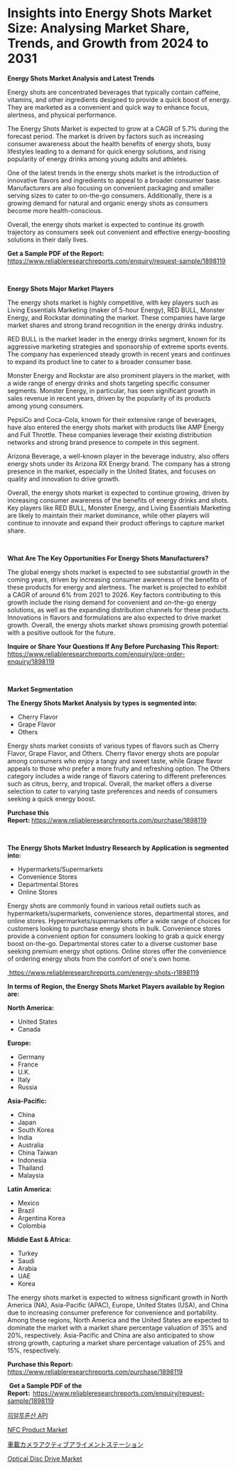 <p><h1>Insights into Energy Shots Market Size: Analysing Market Share, Trends, and Growth from 2024 to 2031</h1></p><p><strong>Energy Shots Market Analysis and Latest Trends</strong></p>
<p><p>Energy shots are concentrated beverages that typically contain caffeine, vitamins, and other ingredients designed to provide a quick boost of energy. They are marketed as a convenient and quick way to enhance focus, alertness, and physical performance.</p><p>The Energy Shots Market is expected to grow at a CAGR of 5.7% during the forecast period. The market is driven by factors such as increasing consumer awareness about the health benefits of energy shots, busy lifestyles leading to a demand for quick energy solutions, and rising popularity of energy drinks among young adults and athletes.</p><p>One of the latest trends in the energy shots market is the introduction of innovative flavors and ingredients to appeal to a broader consumer base. Manufacturers are also focusing on convenient packaging and smaller serving sizes to cater to on-the-go consumers. Additionally, there is a growing demand for natural and organic energy shots as consumers become more health-conscious.</p><p>Overall, the energy shots market is expected to continue its growth trajectory as consumers seek out convenient and effective energy-boosting solutions in their daily lives.</p></p>
<p><strong>Get a Sample PDF of the Report:&nbsp;</strong> <a href="https://www.reliableresearchreports.com/enquiry/request-sample/1898119">https://www.reliableresearchreports.com/enquiry/request-sample/1898119</a></p>
<p>&nbsp;</p>
<p><strong>Energy Shots Major Market Players</strong></p>
<p><p>The energy shots market is highly competitive, with key players such as Living Essentials Marketing (maker of 5-hour Energy), RED BULL, Monster Energy, and Rockstar dominating the market. These companies have large market shares and strong brand recognition in the energy drinks industry.</p><p>RED BULL is the market leader in the energy drinks segment, known for its aggressive marketing strategies and sponsorship of extreme sports events. The company has experienced steady growth in recent years and continues to expand its product line to cater to a broader consumer base.</p><p>Monster Energy and Rockstar are also prominent players in the market, with a wide range of energy drinks and shots targeting specific consumer segments. Monster Energy, in particular, has seen significant growth in sales revenue in recent years, driven by the popularity of its products among young consumers.</p><p>PepsiCo and Coca-Cola, known for their extensive range of beverages, have also entered the energy shots market with products like AMP Energy and Full Throttle. These companies leverage their existing distribution networks and strong brand presence to compete in this segment.</p><p>Arizona Beverage, a well-known player in the beverage industry, also offers energy shots under its Arizona RX Energy brand. The company has a strong presence in the market, especially in the United States, and focuses on quality and innovation to drive growth.</p><p>Overall, the energy shots market is expected to continue growing, driven by increasing consumer awareness of the benefits of energy drinks and shots. Key players like RED BULL, Monster Energy, and Living Essentials Marketing are likely to maintain their market dominance, while other players will continue to innovate and expand their product offerings to capture market share.</p></p>
<p>&nbsp;</p>
<p><strong>What Are The Key Opportunities For Energy Shots Manufacturers?</strong></p>
<p><p>The global energy shots market is expected to see substantial growth in the coming years, driven by increasing consumer awareness of the benefits of these products for energy and alertness. The market is projected to exhibit a CAGR of around 6% from 2021 to 2026. Key factors contributing to this growth include the rising demand for convenient and on-the-go energy solutions, as well as the expanding distribution channels for these products. Innovations in flavors and formulations are also expected to drive market growth. Overall, the energy shots market shows promising growth potential with a positive outlook for the future.</p></p>
<p><strong>Inquire or Share Your Questions If Any Before Purchasing This Report:</strong> <a href="https://www.reliableresearchreports.com/enquiry/pre-order-enquiry/1898119">https://www.reliableresearchreports.com/enquiry/pre-order-enquiry/1898119</a></p>
<p>&nbsp;</p>
<p><strong>Market Segmentation</strong></p>
<p><strong>The Energy Shots Market Analysis by types is segmented into:</strong></p>
<p><ul><li>Cherry Flavor</li><li>Grape Flavor</li><li>Others</li></ul></p>
<p><p>Energy shots market consists of various types of flavors such as Cherry Flavor, Grape Flavor, and Others. Cherry flavor energy shots are popular among consumers who enjoy a tangy and sweet taste, while Grape flavor appeals to those who prefer a more fruity and refreshing option. The Others category includes a wide range of flavors catering to different preferences such as citrus, berry, and tropical. Overall, the market offers a diverse selection to cater to varying taste preferences and needs of consumers seeking a quick energy boost.</p></p>
<p><strong>Purchase this Report:&nbsp;</strong><a href="https://www.reliableresearchreports.com/purchase/1898119">https://www.reliableresearchreports.com/purchase/1898119</a></p>
<p>&nbsp;</p>
<p><strong>The Energy Shots Market Industry Research by Application is segmented into:</strong></p>
<p><ul><li>Hypermarkets/Supermarkets</li><li>Convenience Stores</li><li>Departmental Stores</li><li>Online Stores</li></ul></p>
<p><p>Energy shots are commonly found in various retail outlets such as hypermarkets/supermarkets, convenience stores, departmental stores, and online stores. Hypermarkets/supermarkets offer a wide range of choices for customers looking to purchase energy shots in bulk. Convenience stores provide a convenient option for consumers looking to grab a quick energy boost on-the-go. Departmental stores cater to a diverse customer base seeking premium energy shot options. Online stores offer the convenience of ordering energy shots from the comfort of one's own home.</p></p>
<p><a href="https://www.reliableresearchreports.com/energy-shots-r1898119">&nbsp;https://www.reliableresearchreports.com/energy-shots-r1898119</a></p>
<p><strong>In terms of Region, the Energy Shots Market Players available by Region are:</strong></p>
<p>
    <p> <strong> North America: </strong>
        <ul>
            <li>United States</li>
            <li>Canada</li>
        </ul>
        </p> 
    <p> <strong> Europe: </strong>
        <ul>
            <li>Germany</li>
            <li>France</li>
            <li>U.K.</li>
            <li>Italy</li>
            <li>Russia</li>
        </ul>
        </p> 
    <p> <strong> Asia-Pacific: </strong>
        <ul>
            <li>China</li>
            <li>Japan</li>
            <li>South Korea</li>
            <li>India</li>
            <li>Australia</li>
            <li>China Taiwan</li>
            <li>Indonesia</li>
            <li>Thailand</li>
            <li>Malaysia</li>
        </ul>
        </p> 
    <p> <strong> Latin America: </strong>
        <ul>
            <li>Mexico</li>
            <li>Brazil</li>
            <li>Argentina Korea</li>
            <li>Colombia</li>
        </ul>
        </p> 
    <p> <strong> Middle East & Africa: </strong>
        <ul>
            <li>Turkey</li>
            <li>Saudi</li>
            <li>Arabia</li>
            <li>UAE</li>
            <li>Korea</li>
        </ul>
    </p>
    </p>
<p><p>The energy shots market is expected to witness significant growth in North America (NA), Asia-Pacific (APAC), Europe, United States (USA), and China due to increasing consumer preference for convenience and portability. Among these regions, North America and the United States are expected to dominate the market with a market share percentage valuation of 35% and 20%, respectively. Asia-Pacific and China are also anticipated to show strong growth, capturing a market share percentage valuation of 25% and 15%, respectively.</p></p>
<p><strong>Purchase this Report: </strong><a href="https://www.reliableresearchreports.com/purchase/1898119">https://www.reliableresearchreports.com/purchase/1898119</a></p>
<p>&nbsp;<strong>Get a Sample PDF of the Report:&nbsp;&nbsp;</strong><a href="https://www.reliableresearchreports.com/enquiry/request-sample/1898119">https://www.reliableresearchreports.com/enquiry/request-sample/1898119</a></p>
<p><strong></strong></p>
<p><p><a href="https://github.com/novabrown3/Market-Research-Report-List-2/blob/main/3649389159748.md">히알루론산 API</a></p><p><a href="https://github.com/lukmanduiky01/Market-Research-Report-List-1/blob/main/nfc-product-market.md">NFC Product Market</a></p><p><a href="https://medium.com/@kelsitorphy644/%E4%B8%96%E7%95%8C%E3%81%AE%E8%87%AA%E5%8B%95%E8%BB%8A%E3%82%AB%E3%83%A1%E3%83%A9%E3%82%A2%E3%82%AF%E3%83%86%E3%82%A3%E3%83%96%E3%82%A2%E3%83%A9%E3%82%A4%E3%83%A1%E3%83%B3%E3%83%88%E3%82%B9%E3%83%86%E3%83%BC%E3%82%B7%E3%83%A7%E3%83%B3%E5%B8%82%E5%A0%B4%E3%82%BB%E3%82%AF%E3%82%BF%E3%83%BC-%E7%A8%AE%E9%A1%9E-%E3%82%A2%E3%83%97%E3%83%AA%E3%82%B1%E3%83%BC%E3%82%B7%E3%83%A7%E3%83%B3-%E5%B8%82%E5%A0%B4%E3%83%97%E3%83%AC%E3%83%BC%E3%83%A4%E3%83%BC%E6%88%A6%E7%95%A5-%E5%9C%B0%E5%9F%9F%E5%88%A5%E6%88%90%E9%95%B7%E8%A6%8B%E9%80%9A%E3%81%97-%E3%81%8A%E3%82%88%E3%81%B3%E5%B0%86%E6%9D%A5%E3%81%AE%E4%BA%88%E6%B8%AC-2024%E5%B9%B4-2031%E5%B9%B4-0dcc3cf8dc23">車載カメラアクティブアライメントステーション</a></p><p><a href="https://github.com/Gilanghao0/Market-Research-Report-List-1/blob/main/optical-disc-drive-market.md">Optical Disc Drive Market</a></p></p>
